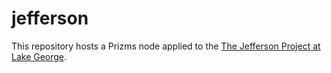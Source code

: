 jefferson
=========

This repository hosts a Prizms node applied to the [The Jefferson Project at Lake George](http://www.youtube.com/watch?v=uARKFSw4ofc).
